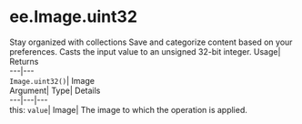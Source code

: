  
#  ee.Image.uint32 
Stay organized with collections  Save and categorize content based on your preferences. 
Casts the input value to an unsigned 32-bit integer. Usage| Returns  
---|---  
`Image.uint32()`| Image  
Argument| Type| Details  
---|---|---  
this: `value`| Image| The image to which the operation is applied.  
